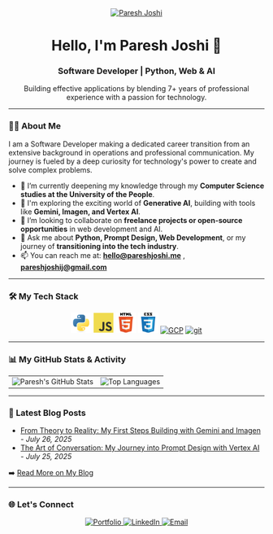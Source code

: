 <div align="center">
  <a href="https://pareshjoshi.me/">

  <img src="https://media.licdn.com/dms/image/v2/D4E16AQHJUwMEX5kSpw/profile-displaybackgroundimage-shrink_350_1400/B4EZj.7D63HgAY-/0/1756623553817?e=1759363200&v=beta&t=5pkjh39Wv7OcuVarKJ8REjIuvumry6a6TLs-zjpKAf8" alt="Paresh Joshi" width="500" height="600">
   
  </a>
  <h1>
    Hello, I'm Paresh Joshi 👋
  </h1>
  <h3>
    Software Developer | Python, Web & AI
  </h3>
  <p>
    Building effective applications by blending 7+ years of professional experience with a passion for technology.
  </p>
</div>

---

### 👨‍💻 About Me

I am a Software Developer making a dedicated career transition from an extensive background in operations and professional communication. My journey is fueled by a deep curiosity for technology's power to create and solve complex problems.

-   🌱 I’m currently deepening my knowledge through my **Computer Science studies at the University of the People**.
-   🚀 I'm exploring the exciting world of **Generative AI**, building with tools like **Gemini, Imagen, and Vertex AI**.
-   👯 I’m looking to collaborate on **freelance projects or open-source opportunities** in web development and AI.
-   💬 Ask me about **Python, Prompt Design, Web Development**, or my journey of **transitioning into the tech industry**.
-   📫 You can reach me at: **hello@pareshjoshi.me** , **pareshjoshij@gmail.com**

---

### 🛠️ My Tech Stack

<p align="center">
  <a href="https://www.python.org" target="_blank" rel="noreferrer"><img src="https://raw.githubusercontent.com/devicons/devicon/master/icons/python/python-original.svg" alt="python" width="40" height="40"/></a>
  <a href="https://developer.mozilla.org/en-US/docs/Web/JavaScript" target="_blank" rel="noreferrer"><img src="https://raw.githubusercontent.com/devicons/devicon/master/icons/javascript/javascript-original.svg" alt="javascript" width="40" height="40"/></a>
  <a href="https://www.w3.org/html/" target="_blank" rel="noreferrer"><img src="https://raw.githubusercontent.com/devicons/devicon/master/icons/html5/html5-original-wordmark.svg" alt="html5" width="40" height="40"/></a>
  <a href="https://www.w3schools.com/css/" target="_blank" rel="noreferrer"><img src="https://raw.githubusercontent.com/devicons/devicon/master/icons/css3/css3-original-wordmark.svg" alt="css3" width="40" height="40"/></a>
  <a href="https://cloud.google.com/vertex-ai" target="_blank" rel="noreferrer"><img src="https://www.vectorlogo.zone/logos/google_cloud/google_cloud-icon.svg" alt="GCP" width="40" height="40"/></a>
  <a href="https://git-scm.com/" target="_blank" rel="noreferrer"><img src="https://www.vectorlogo.zone/logos/git-scm/git-scm-icon.svg" alt="git" width="40" height="40"/></a>
</p>

---

### 📊 My GitHub Stats & Activity

<div align="center">
  <table>
    <tr valign="top">
      <td>
        <img src="https://github-readme-stats.vercel.app/api?username=pareshjoshij&show_icons=true&theme=tokyonight&hide_border=true&include_all_commits=true&count_private=true&cache_seconds=3600" alt="Paresh's GitHub Stats"/>
      </td>
      <td>
        <img src="https://github-readme-stats.vercel.app/api/top-langs/?username=pareshjoshij&layout=compact&theme=tokyonight&hide_border=true&langs_count=6" alt="Top Languages"/>
      </td>
    </tr>
  </table>
</div>

---

### 📝 Latest Blog Posts

- [From Theory to Reality: My First Steps Building with Gemini and Imagen](https://pareshjoshi.me/blog/from-theory-to-reality-my-first-steps-building-with-gemini-and-imagen/) - *July 26, 2025*
- [The Art of Conversation: My Journey into Prompt Design with Vertex AI](https://pareshjoshi.me/blog/the-art-of-conversation-my-journey-into-prompt-design-with-vertex-ai/) - *July 25, 2025*

➡️ [Read More on My Blog](https://pareshjoshi.me/blog/)

---

### 🌐 Let's Connect

<p align="center">
  <a href="https://pareshjoshi.me/" target="_blank">
    <img src="https://img.shields.io/badge/Portfolio-000000?style=for-the-badge&logo=About.me&logoColor=white" alt="Portfolio"/>
  </a>
  <a href="https://www.linkedin.com/in/pareshjoshij/" target="_blank">
    <img src="https://img.shields.io/badge/LinkedIn-0077B5?style=for-the-badge&logo=linkedin&logoColor=white" alt="LinkedIn"/>
  </a>
  <a href="mailto:hello@pareshjoshi.me">
    <img src="https://img.shields.io/badge/Email-D14836?style=for-the-badge&logo=gmail&logoColor=white" alt="Email"/>
  </a>
</p>
